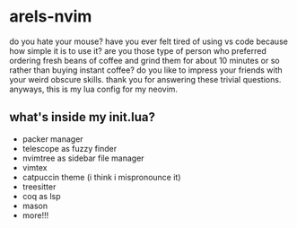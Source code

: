 # arels-nvim

do you hate your mouse? have you ever felt tired of using vs code because how simple it is to use it? are you those type of person who preferred ordering fresh beans of coffee and grind them for about 10 minutes or so rather than buying instant coffee? do you like to impress your friends with your weird obscure skills. thank you for answering these trivial questions. anyways, this is my lua config for my neovim.

## what's inside my init.lua?
- packer manager
- telescope as fuzzy finder
- nvimtree as sidebar file manager 
- vimtex
- catpuccin theme (i think i mispronounce it)
- treesitter
- coq as lsp
- mason
- more!!!
